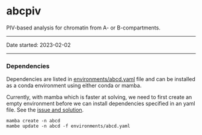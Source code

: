 # abcpiv

PIV-based analysis for chromatin from A- or B-compartments.

---

Date started: 2023-02-02

---

### Dependencies

Dependencies are listed in [environments/abcd.yaml](environments/abcd.yaml) 
file and can be installed as a conda environment using either conda or
mamba. 

Currently, with mamba which is faster at solving, we need to first 
create an empty environment before we can install dependencies specified
in an yaml file. See the [issue and solution](https://github.com/mamba-org/mamba/issues/633#issuecomment-812272143).

```
mamba create -n abcd
mambe update -n abcd -f environments/abcd.yaml
```  
